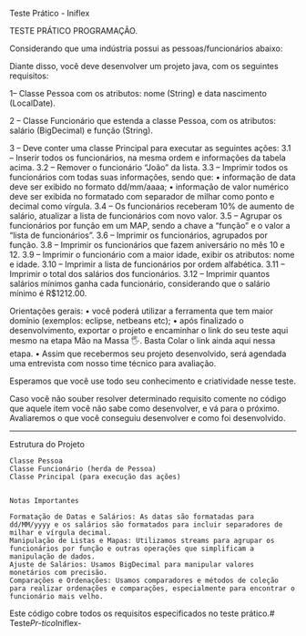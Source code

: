 Teste Prático - Iniflex


TESTE PRÁTICO PROGRAMAÇÃO.

Considerando que uma indústria possui as pessoas/funcionários abaixo:

Diante disso, você deve desenvolver um projeto java, com os seguintes requisitos:
 
1– Classe Pessoa com os atributos: nome (String) e data nascimento (LocalDate).

2 – Classe Funcionário que estenda a classe Pessoa, com os atributos: salário (BigDecimal) e função (String).

3 – Deve conter uma classe Principal para executar as seguintes ações:
3.1 – Inserir todos os funcionários, na mesma ordem e informações da tabela acima.
3.2 – Remover o funcionário “João” da lista.
3.3 – Imprimir todos os funcionários com todas suas informações, sendo que:
    • informação de data deve ser exibido no formato dd/mm/aaaa;
    • informação de valor numérico deve ser exibida no formatado com separador de milhar como ponto e decimal como vírgula.
3.4 – Os funcionários receberam 10% de aumento de salário, atualizar a lista de funcionários com novo valor.
3.5 – Agrupar os funcionários por função em um MAP, sendo a chave a “função” e o valor a “lista de funcionários”.
3.6 – Imprimir os funcionários, agrupados por função.
3.8 – Imprimir os funcionários que fazem aniversário no mês 10 e 12.
3.9 – Imprimir o funcionário com a maior idade, exibir os atributos: nome e idade.
3.10 – Imprimir a lista de funcionários por ordem alfabética.
3.11 – Imprimir o total dos salários dos funcionários.
3.12 – Imprimir quantos salários mínimos ganha cada funcionário, considerando que o salário mínimo é R$1212.00.
 
Orientações gerais:
    • você poderá utilizar a ferramenta que tem maior domínio (exemplos: eclipse, netbeans etc);
    • após finalizado o desenvolvimento, exportar o projeto e encaminhar o link do seu teste aqui mesmo na etapa Mão na Massa 🖐. 
 Basta Colar o link ainda aqui nessa etapa. 
    • Assim que recebermos seu projeto desenvolvido, será agendada uma entrevista com nosso time técnico para avaliação.
 
Esperamos que você use todo seu conhecimento e criatividade nesse teste. 

Caso você não souber resolver determinado requisito comente no código que aquele item você não sabe como desenvolver, e vá para o próximo. Avaliaremos o que você conseguiu desenvolver e como foi desenvolvido.

--------------------------------


Estrutura do Projeto

    Classe Pessoa
    Classe Funcionário (herda de Pessoa)
    Classe Principal (para execução das ações)


    Notas Importantes

    Formatação de Datas e Salários: As datas são formatadas para dd/MM/yyyy e os salários são formatados para incluir separadores de milhar e vírgula decimal.
    Manipulação de Listas e Mapas: Utilizamos streams para agrupar os funcionários por função e outras operações que simplificam a manipulação de dados.
    Ajuste de Salários: Usamos BigDecimal para manipular valores monetários com precisão.
    Comparações e Ordenações: Usamos comparadores e métodos de coleção para realizar ordenações e comparações, especialmente para encontrar o funcionário mais velho.

Este código cobre todos os requisitos especificados no teste prático.#   T e s t e _ P r - t i c o _ I n i f l e x -  
 